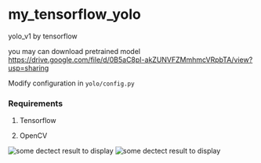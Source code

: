 # my_tensorflow_yolo
yolo_v1 by tensorflow

you may can download pretrained model
https://drive.google.com/file/d/0B5aC8pI-akZUNVFZMmhmcVRpbTA/view?usp=sharing

Modify configuration in `yolo/config.py`

### Requirements
1. Tensorflow

2. OpenCV

![some dectect result to display](https://github.com/lovekittynine/my_tensorflow_yolo/blob/master/2.jpg)
![some dectect result to display](https://github.com/lovekittynine/my_tensorflow_yolo/blob/master/3.jpg)

